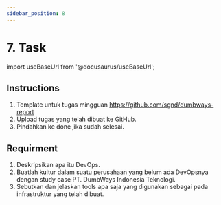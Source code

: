 ```yaml
---
sidebar_position: 8
---
```


# 7. Task

import useBaseUrl from '@docusaurus/useBaseUrl';

## Instructions

1. Template untuk tugas mingguan https://github.com/sgnd/dumbways-report
2. Upload tugas yang telah dibuat ke GitHub.
3. Pindahkan ke done jika sudah selesai.

## Requirment

1. Deskripsikan apa itu DevOps.
2. Buatlah kultur dalam suatu perusahaan yang belum ada DevOpsnya dengan study case PT. DumbWays Indonesia Teknologi. 
3. Sebutkan dan jelaskan tools apa saja yang digunakan sebagai pada infrastruktur yang telah dibuat.

